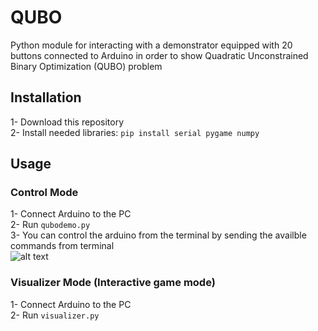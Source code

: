 # QUBO 
Python module for interacting with a demonstrator equipped with 20 buttons connected to Arduino in order to show Quadratic Unconstrained Binary Optimization (QUBO) problem 


## Installation
1- Download this repository  
2- Install needed libraries: `pip install serial pygame numpy`   



## Usage 
### Control Mode 
1- Connect Arduino to the PC   
2- Run `qubodemo.py`  
3- You can control the arduino from the terminal by sending the availble commands from terminal  
![alt text](https://github.com/Abdulaaty/qubo/blob/main/iamges/cmd_screenshot.png?raw=true)

### Visualizer Mode (Interactive game mode)
1- Connect Arduino to the PC   
2- Run `visualizer.py` 






